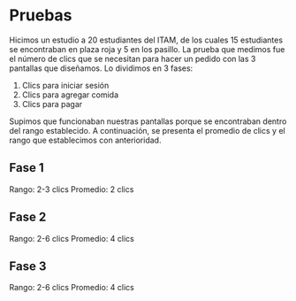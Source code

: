 # Pruebas
Hicimos un estudio a 20 estudiantes del ITAM, de los cuales 15 estudiantes se encontraban en plaza roja y 5 en los pasillo. 
La prueba que medimos fue el número de clics que se necesitan para hacer un pedido con las 3 pantallas que diseñamos. Lo dividimos en 3 fases:
1. Clics para iniciar sesión
2. Clics para agregar comida
3. Clics para pagar

Supimos que funcionaban nuestras pantallas porque se encontraban dentro del rango establecido. A continuación, se presenta el promedio de clics y el rango que establecimos con anterioridad. 

## Fase 1
Rango: 2-3 clics
Promedio: 2 clics

## Fase 2
Rango: 2-6 clics
Promedio: 4 clics

## Fase 3
Rango: 2-6 clics
Promedio: 4 clics
